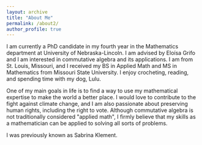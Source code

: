 ```yaml
---
layout: archive
title: "About Me"
permalink: /about2/
author_profile: true
---
```


I am currently a PhD candidate in my fourth year in the Mathematics department at University of Nebraska-Lincoln. I am advised by Eloísa Grifo and I am interested in commutative algebra and its applications. I am from St. Louis, Missouri, and I received my BS in Applied Math and MS in Mathematics from Missouri State University. I enjoy crocheting, reading, and spending time with my dog, Lulu.

One of my main goals in life is to find a way to use my mathematical expertise to make the world a better place. I would love to contribute to the fight against climate change, and I am also passionate about preserving human rights, including the right to vote. Although commutative algebra is not traditionally considered "applied math", I firmly believe that my skills as a mathematician can be applied to solving all sorts of problems.

I was previously known as Sabrina Klement.

